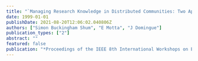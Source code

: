```yaml
---
title: "`Managing Research Knowledge in Distributed Communities: Two Approaches to Augmented Web Intrastructures"
date: 1999-01-01
publishDate: 2021-08-20T12:06:02.040806Z
authors: ["Simon Buckingham Shum", "E Motta", "J Domingue"]
publication_types: ["2"]
abstract: ""
featured: false
publication: "*Proceedings of the IEEE 8th International Workshops on Enabling Technologies łdots*"
---
```


